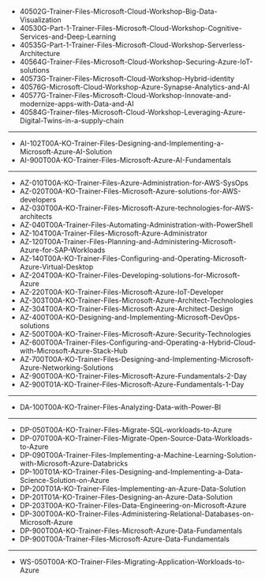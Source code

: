 - 40502G-Trainer-Files-Microsoft-Cloud-Workshop-Big-Data-Visualization
- 40530G-Part-1-Trainer-Files-Microsoft-Cloud-Workshop-Cognitive-Services-and-Deep-Learning
- 40535G-Part-1-Trainer-Files-Microsoft-Cloud-Workshop-Serverless-Architecture
- 40564G-Trainer-Files-Microsoft-Cloud-Workshop-Securing-Azure-IoT-solutions
- 40573G-Trainer-Files-Microsoft-Cloud-Workshop-Hybrid-identity
- 40576G-Microsoft-Cloud-Workshop-Azure-Synapse-Analytics-and-AI
- 40577G-Trainer-Files-Microsoft-Cloud-Workshop-Innovate-and-modernize-apps-with-Data-and-AI
- 40584G-Trainer-files-Microsoft-Cloud-Workshop-Leveraging-Azure-Digital-Twins-in-a-supply-chain

---

- AI-102T00A-KO-Trainer-Files-Designing-and-Implementing-a-Microsoft-Azure-AI-Solution
- AI-900T00A-KO-Trainer-Files-Microsoft-Azure-AI-Fundamentals

---

- AZ-010T00A-KO-Trainer-Files-Azure-Administration-for-AWS-SysOps
- AZ-020T00A-KO-Trainer-Files-Microsoft-Azure-solutions-for-AWS-developers
- AZ-030T00A-KO-Trainer-Files-Microsoft-Azure-technologies-for-AWS-architects
- AZ-040T00A-Trainer-Files-Automating-Administration-with-PowerShell
- AZ-104T00A-Trainer-Files-Microsoft-Azure-Administrator
- AZ-120T00A-Trainer-Files-Planning-and-Administering-Microsoft-Azure-for-SAP-Workloads
- AZ-140T00A-KO-Trainer-Files-Configuring-and-Operating-Microsoft-Azure-Virtual-Desktop
- AZ-204T00A-KO-Trainer-Files-Developing-solutions-for-Microsoft-Azure
- AZ-220T00A-KO-Trainer-Files-Microsoft-Azure-IoT-Developer
- AZ-303T00A-KO-Trainer-Files-Microsoft-Azure-Architect-Technologies
- AZ-304T00A-KO-Trainer-Files-Microsoft-Azure-Architect-Design
- AZ-400T00A-KO-Designing-and-Implementing-Microsoft-DevOps-solutions
- AZ-500T00A-KO-Trainer-Files-Microsoft-Azure-Security-Technologies
- AZ-600T00A-Trainer-Files-Configuring-and-Operating-a-Hybrid-Cloud-with-Microsoft-Azure-Stack-Hub
- AZ-700T00A-KO-Trainer-Files-Designing-and-Implementing-Microsoft-Azure-Networking-Solutions
- AZ-900T00A-KO-Trainer-Files-Microsoft-Azure-Fundamentals-2-Day
- AZ-900T01A-KO-Trainer-Files-Microsoft-Azure-Fundamentals-1-Day

---

- DA-100T00A-KO-Trainer-Files-Analyzing-Data-with-Power-BI

---

- DP-050T00A-KO-Trainer-Files-Migrate-SQL-workloads-to-Azure
- DP-070T00A-KO-Trainer-Files-Migrate-Open-Source-Data-Workloads-to-Azure
- DP-090T00A-Trainer-Files-Implementing-a-Machine-Learning-Solution-with-Microsoft-Azure-Databricks
- DP-100T01A-KO-Trainer-Files-Designing-and-Implementing-a-Data-Science-Solution-on-Azure
- DP-200T01A-KO-Trainer-Files-Implementing-an-Azure-Data-Solution
- DP-201T01A-KO-Trainer-Files-Designing-an-Azure-Data-Solution
- DP-203T00A-KO-Trainer-Files-Data-Engineering-on-Microsoft-Azure
- DP-300T00A-KO-Trainer-Files-Administering-Relational-Databases-on-Microsoft-Azure
- DP-900T00A-KO-Trainer-Files-Microsoft-Azure-Data-Fundamentals
- DP-900T00A-Trainer-Files-Microsoft-Azure-Data-Fundamentals

---

- WS-050T00A-KO-Trainer-Files-Migrating-Application-Workloads-to-Azure
